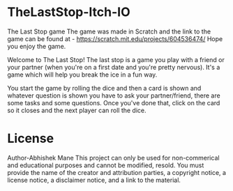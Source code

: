 # TheLastStop-Itch-IO
The Last Stop game
The game was made in Scratch and the link to the game can be found at - https://scratch.mit.edu/projects/604536474/
Hope you enjoy the game.

Welcome to The Last Stop!
The last stop is a game you play with a friend or your partner (when you're on a first date and you're pretty nervous). It's a game which will help you break the ice in a fun way.

You start the game by rolling the dice and then a card is shown and whatever question is shown you have to ask your partner/friend, there are some tasks and some questions. Once you've done that, click on the card so it closes and the next player can roll the dice.


# License
Author-Abhishek Mane
This project can only be used for non-commerical and educational purposes and cannot be modified, resold.
You must provide the name of the creator and attribution parties, a copyright notice, a license notice, a disclaimer notice, and a link to the material.
